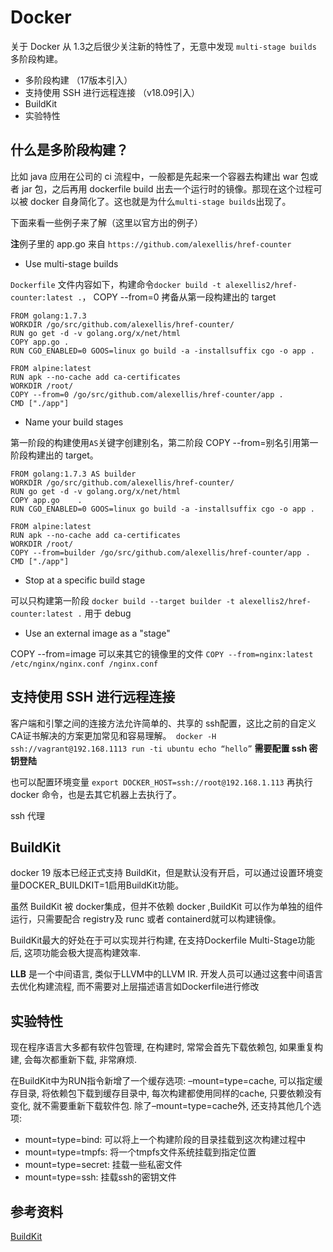 # Docker
关于 Docker 从 1.3之后很少关注新的特性了，无意中发现 `multi-stage builds` 多阶段构建。

* 多阶段构建 （17版本引入）
* 支持使用 SSH 进行远程连接 （v18.09引入）
* BuildKit
* 实验特性

## 什么是多阶段构建？
比如 java 应用在公司的 ci 流程中，一般都是先起来一个容器去构建出 war 包或者 jar 包，之后再用 dockerfile build 出去一个运行时的镜像。那现在这个过程可以被 docker 自身简化了。这也就是为什么`multi-stage builds`出现了。

下面来看一些例子来了解（这里以官方出的例子）

**注**例子里的 app.go 来自 `https://github.com/alexellis/href-counter`

* Use multi-stage builds

`Dockerfile` 文件内容如下，构建命令`docker build -t alexellis2/href-counter:latest .`， COPY --from=0 拷备从第一段构建出的 target

```
FROM golang:1.7.3
WORKDIR /go/src/github.com/alexellis/href-counter/
RUN go get -d -v golang.org/x/net/html  
COPY app.go .
RUN CGO_ENABLED=0 GOOS=linux go build -a -installsuffix cgo -o app .

FROM alpine:latest  
RUN apk --no-cache add ca-certificates
WORKDIR /root/
COPY --from=0 /go/src/github.com/alexellis/href-counter/app .
CMD ["./app"]  
```

* Name your build stages

第一阶段的构建使用`AS`关键字创建别名，第二阶段 COPY --from=别名引用第一阶段构建出的 target。

```
FROM golang:1.7.3 AS builder
WORKDIR /go/src/github.com/alexellis/href-counter/
RUN go get -d -v golang.org/x/net/html  
COPY app.go    .
RUN CGO_ENABLED=0 GOOS=linux go build -a -installsuffix cgo -o app .

FROM alpine:latest  
RUN apk --no-cache add ca-certificates
WORKDIR /root/
COPY --from=builder /go/src/github.com/alexellis/href-counter/app .
CMD ["./app"]
```

* Stop at a specific build stage

可以只构建第一阶段 `docker build --target builder -t alexellis2/href-counter:latest .` 用于 debug

* Use an external image as a "stage"

COPY --from=image 可以来其它的镜像里的文件 `COPY --from=nginx:latest /etc/nginx/nginx.conf /nginx.conf`

## 支持使用 SSH 进行远程连接
客户端和引擎之间的连接方法允许简单的、共享的 ssh配置，这比之前的自定义 CA证书解决的方案更加常见和容易理解。` docker -H ssh://vagrant@192.168.1113 run -ti ubuntu echo “hello”` **需要配置 ssh 密钥登陆**

也可以配置环境变量 `export DOCKER_HOST=ssh://root@192.168.1.113` 再执行 docker 命令，也是去其它机器上去执行了。

ssh 代理

## BuildKit
docker 19 版本已经正式支持 BuildKit，但是默认没有开启，可以通过设置环境变量DOCKER_BUILDKIT=1启用BuildKit功能。

虽然 BuildKit 被 docker集成，但并不依赖 docker ,BuildKit 可以作为单独的组件运行，只需要配合 registry及 runc 或者 containerd就可以构建镜像。

BuildKit最大的好处在于可以实现并行构建, 在支持Dockerfile Multi-Stage功能后, 这项功能会极大提高构建效率.

**LLB** 是一个中间语言, 类似于LLVM中的LLVM IR. 开发人员可以通过这套中间语言去优化构建流程, 而不需要对上层描述语言如Dockerfile进行修改

## 实验特性
现在程序语言大多都有软件包管理, 在构建时, 常常会首先下载依赖包, 如果重复构建, 会每次都重新下载, 非常麻烦.

在BuildKit中为RUN指令新增了一个缓存选项: –mount=type=cache, 可以指定缓存目录, 将依赖包下载到缓存目录中, 每次构建都使用同样的cache, 只要依赖没有变化, 就不需要重新下载软件包.
除了–mount=type=cache外, 还支持其他几个选项:

+ mount=type=bind: 可以将上一个构建阶段的目录挂载到这次构建过程中
+ mount=type=tmpfs: 将一个tmpfs文件系统挂载到指定位置
+ mount=type=secret: 挂载一些私密文件
+ mount=type=ssh: 挂载ssh的密钥文件

## 参考资料

[BuildKit](https://heychenbin.github.io/post/buildkit/)